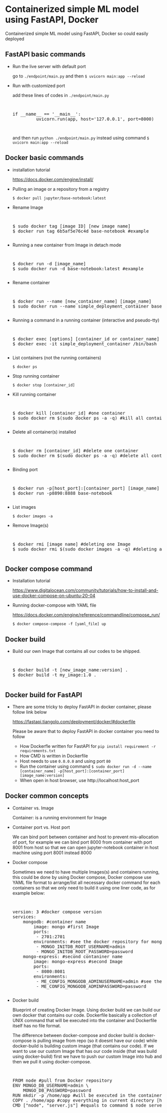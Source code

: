# Containerized simple ML model using FastAPI, Docker
Containerized simple ML model using FastAPI, Docker so could easily deployed

FastAPI basic commands
-----

 - Run the live server with default port
 
   go to `./endpoint/main.py` and then `$ uvicorn main:app --reload` 
   
 - Run with customized port
 
   add these lines of codes in `./endpoint/main.py`
   
   <pre><p>
   if __name__ == '__main__':
            uvicorn.run(app, host='127.0.0.1', port=8000)
    </p></pre>
    
   and then run `python ./endpoint/main.py` instead using command `$ uvicorn main:app --reload`
   
Docker basic commands
--------------------

- installation tutorial
  
  https://docs.docker.com/engine/install/
  
- Pulling an image or a repository from a registry

  `$ docker pull jupyter/base-notebook:latest`
  
- Rename Image

  <pre><p>
  $ sudo docker tag [image ID] [new image name]
  $ docker run tag 6b5af5e76c4d base-notebook #example
  </p></pre>
  
- Running a new container from Image in detach mode

  <pre><p>
  $ docker run -d [image_name]
  $ sudo docker run -d base-notebook:latest #example
  </p></pre>
  
- Rename container

  <pre><p>
  $ docker run --name [new_container_name] [image_name]
  $ sudo docker run --name simple_deployment_container base-notebook #example
  </p></pre>
  
- Running a command in a running container (interactive and pseudo-tty)

  <pre><p>
  $ docker exec [options] [container_id or container_name] [command]
  $ docker exec -it simple_deployment_container /bin/bash
  </p></pre>
  
- List containers (not the running containers)

  `$ docker ps`
  
- Stop running container

  `$ docker stop [container_id]`
  
- Kill running container

  <pre><p>
  $ docker kill [container_id] #one container
  $ sudo docker rm $(sudo docker ps -a -q) #kill all containers
  </p></pre>
  
- Delete all container(s) installed

  <pre><p>
  $ docker rm [container_id] #delete one container
  $ sudo docker rm $(sudo docker ps -a -q) #delete all containers
  </p></pre>
  
- Binding port

  <pre><p>
  $ docker run -p[host_port]:[container_port] [image_name]
  $ docker run -p8890:8888 base-notebook
  </p></pre>
  
- List images

  `$ docker images -a`
  
- Remove Image(s)

  <pre><p>
  $ docker rmi [image name] #deleting one Image
  $ sudo docker rmi $(sudo docker images -a -q) #deleting all Images
  </p></pre>
  
Docker compose command
--------

- Installation tutorial

  https://www.digitalocean.com/community/tutorials/how-to-install-and-use-docker-compose-on-ubuntu-20-04
  
- Running docker-compose with YAML file

  https://docs.docker.com/engine/reference/commandline/compose_run/

  `$ docker compose-compose -f [yaml_file] up`
  
Docker build
-------

- Build our own Image that contains all our codes to be shipped.

  <pre><p>
  $ docker build -t [new_image_name:version] .
  $ docker build -t my_image:1.0 .
  </p></pre>
  
Docker build for FastAPI
-----

- There are some tricky to deploy FastAPI in docker container, please follow link below

   https://fastapi.tiangolo.com/deployment/docker/#dockerfile
   
   Please be aware that to deploy FastAPI in docker container you need to follow
   
   - How Dockerfle written for FastAPI for `pip install requirement -r requirements.txt`
   - How CMD is written in Dockerfile
   - Host needs to use `0.0.0.0` and using port `80`
   - Run the container using command `$ sudo docker run -d --name [container_name] -p[host_port]:[container_port] [image_name:version]`
   - When open in host browser, use http://localhost:host_port

  
Docker common concepts
-----------

- Container vs. Image

  Container: is a running environment for Image
  
- Container port vs. Host port

  We can bind port between container and host to prevent mis-allocation of port, for example we can bind port 8000 from container with port 8001 from host so that we can open jupyter-notebook container in host machine using port 8001 instead 8000
  
- Docker compose

  Sometimes we need to have multiple Images(s) and containers running, this could be done by using Docker compose, Docker compose use YAML file format to arrange/list all necessary docker command for each containers so that we only need to build it using one liner code, as for example below:
  
  <pre><p>
  version: 3 #docker compose version
  services:
      mongodb: #container name
          image: mongo #first Image
          ports:
           - 2701:2701
          environments: #see the docker repository for mongodb to see environment for this Image
           - MONGO_INITDB_ROOT_USERNAME=admin
           - MONGO_INITDB_ROOT_PASSWORD=password
      mongo-express: #second contaniner name
          image: mongo-express #second Image
          ports:
           - 8080:8081
          environments:
           - ME_CONFIG_MONGODB_ADMINUSERNAME=admin #see the docker repository for mongo-express to see environment for this Image
           - ME_CONFIG_MONGODB_ADMINPASSWORD=password
  </p></pre>
  
- Docker build

  Blueprint of creating Docker Image. Using docker build we can build our own docker that contains our code. Dockerfile basically a collection of UNIX command that will be executed into the container and Dockerfile itself has no file format.
  
  The difference between docker-compose and docker build is docker-compose is pulling image from repo (so it doesnt have our code) while docker-build is building custom image (that contains our code). If we want to use our custom Image that has our code inside (that was build using docker-build) first we have to push our custom Image into hub and then we pull it using docker-compose. 
  
  <pre><p>
  FROM node #pull from Docker repository
  ENV MONGO_DB_USERNAME=admin \
      MONGO_DB_PASSWORD=password
  RUN mkdir -p /home/app #will be executed in the container
  COPY . /home/app #copy everything in current directory [host] into /home/app directory [container]
  CMD ["node", "server.js"] #equals to command $ node server.js which is JS file that copied from previous step
  </p></pre>
